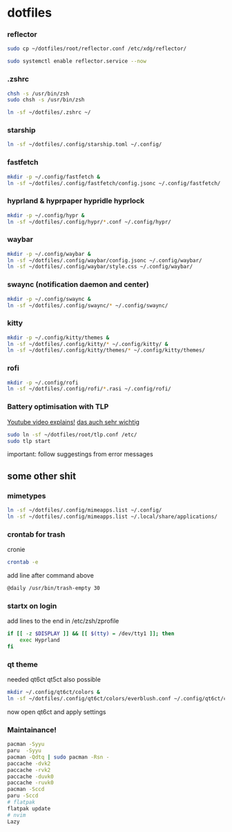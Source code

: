 # dotfiles

### reflector
```bash
sudo cp ~/dotfiles/root/reflector.conf /etc/xdg/reflector/

sudo systemctl enable reflector.service --now
```


### .zshrc
```bash
chsh -s /usr/bin/zsh
sudo chsh -s /usr/bin/zsh

ln -sf ~/dotfiles/.zshrc ~/
```


### starship
```bash
ln -sf ~/dotfiles/.config/starship.toml ~/.config/
```


### fastfetch
```bash
mkdir -p ~/.config/fastfetch &
ln -sf ~/dotfiles/.config/fastfetch/config.jsonc ~/.config/fastfetch/
```


### hyprland & hyprpaper hypridle hyprlock
```bash
mkdir -p ~/.config/hypr &
ln -sf ~/dotfiles/.config/hypr/*.conf ~/.config/hypr/
```


### waybar
```bash
mkdir -p ~/.config/waybar &
ln -sf ~/dotfiles/.config/waybar/config.jsonc ~/.config/waybar/
ln -sf ~/dotfiles/.config/waybar/style.css ~/.config/waybar/
```


### swaync (notification daemon and center)
```bash
mkdir -p ~/.config/swaync &
ln -sf ~/dotfiles/.config/swaync/* ~/.config/swaync/
```


### kitty
```bash
mkdir -p ~/.config/kitty/themes &
ln -sf ~/dotfiles/.config/kitty/* ~/.config/kitty/ &
ln -sf ~/dotfiles/.config/kitty/themes/* ~/.config/kitty/themes/
```


### rofi
```bash
mkdir -p ~/.config/rofi
ln -sf ~/dotfiles/.config/rofi/*.rasi ~/.config/rofi/
```


### Battery optimisation with TLP
[Youtube video explains!](https://www.youtube.com/watch?v=GDdGK8Z_qzs)
[das auch sehr wichtig](https://wiki.archlinux.org/title/TLP)

```bash
sudo ln -sf ~/dotfiles/root/tlp.conf /etc/
sudo tlp start
```
important: follow suggestings from error messages


## some other shit

### mimetypes

```bash
ln -sf ~/dotfiles/.config/mimeapps.list ~/.config/
ln -sf ~/dotfiles/.config/mimeapps.list ~/.local/share/applications/
```


### crontab for trash

cronie
```bash
crontab -e
```
add line after command above
```bash
@daily /usr/bin/trash-empty 30
```


### startx on login

add lines to the end in /etc/zsh/zprofile

```bash
if [[ -z $DISPLAY ]] && [[ $(tty) = /dev/tty1 ]]; then
    exec Hyprland
fi
```


### qt theme

needed qt6ct qt5ct also possible
```bash
mkdir ~/.config/qt6ct/colors &
ln -sf ~/dotfiles/.config/qt6ct/colors/everblush.conf ~/.config/qt6ct/colors/
```
now open qt6ct and apply settings


### Maintainance!

```bash
pacman -Syyu
paru  -Syyu
pacman -Qdtq | sudo pacman -Rsn -
paccache -dvk2
paccache -rvk2
paccache -duvk0
paccache -ruvk0
pacman -Sccd
paru -Sccd
# flatpak 
flatpak update 
# nvim 
Lazy
```

